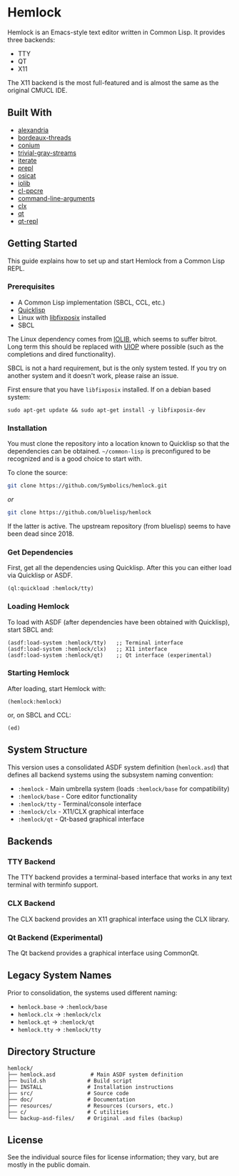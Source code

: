 # Hemlock

Hemlock is an Emacs-style text editor written in Common Lisp. It provides three backends:

* TTY
* QT
* X11

The X11 backend is the most full-featured and is almost the same as the original CMUCL IDE.

## Built With

- [alexandria](https://github.com/quek/alexandria)
- [bordeaux-threads](https://github.com/sionescu/bordeaux-threads)
- [conium](https://github.com/sharplispers/conium)
- [trivial-gray-streams](https://github.com/trivial-gray-streams/trivial-gray-streams)
- [iterate](https://github.com/nablaone/iterate)
- [prepl](https://github.com/s-expressionists/prepl)
- [osicat](https://github.com/osicat/osicat)
- [iolib](https://github.com/sionescu/iolib)
- [cl-ppcre](https://github.com/edicl/cl-ppcre)
- [command-line-arguments](https://github.com/sionescu/command-line-arguments)
- [clx](https://github.com/sharplispers/clx)
- [qt](https://github.com/commonqt/commonqt)
- [qt-repl](https://github.com/commonqt/qt-repl)


## Getting Started

This guide explains how to set up and start Hemlock from a Common Lisp REPL.

### Prerequisites

- A Common Lisp implementation (SBCL, CCL, etc.)
- [Quicklisp](https://www.quicklisp.org/)
- Linux with [libfixposix](https://github.com/sionescu/libfixposix) installed
- SBCL

The Linux dependency comes from [IOLIB](https://github.com/sionescu/iolib), which seems to suffer bitrot.  Long term this should be replaced with [UIOP](https://github.com/fare/asdf/tree/master/uiop) where possible (such as the completions and dired functionality).

SBCL is not a hard requirement, but is the only system tested.  If you try on another system and it doesn't work, please raise an issue.

First ensure that you have `libfixposix` installed.  If on a debian based system:

```
sudo apt-get update && sudo apt-get install -y libfixposix-dev
```

### Installation


You must clone the repository into a location known to Quicklisp so that the dependencies can be obtained.  `~/common-lisp` is preconfigured to be recognized and is a good choice to start with.

To clone the source:
   ```sh
   git clone https://github.com/Symbolics/hemlock.git
   ```
   _or_
   ```sh
   git clone https://github.com/bluelisp/hemlock
   ```

If the latter is active.  The upstream repository (from bluelisp) seems to have been dead since 2018.

### Get Dependencies

First, get all the dependencies using Quicklisp.  After this you can either load via Quicklisp or ASDF.

```
(ql:quickload :hemlock/tty)
```


### Loading Hemlock

To load with ASDF (after dependencies have been obtained with Quicklisp), start SBCL and:
```
(asdf:load-system :hemlock/tty)   ;; Terminal interface
(asdf:load-system :hemlock/clx)   ;; X11 interface
(asdf:load-system :hemlock/qt)    ;; Qt interface (experimental)
```

### Starting Hemlock
After loading, start Hemlock with:

`(hemlock:hemlock)`

or, on SBCL and CCL:

`(ed)`


## System Structure

This version uses a consolidated ASDF system definition (`hemlock.asd`) that defines all backend systems using the subsystem naming convention:

- `:hemlock` - Main umbrella system (loads `:hemlock/base` for compatibility)
- `:hemlock/base` - Core editor functionality
- `:hemlock/tty` - Terminal/console interface
- `:hemlock/clx` - X11/CLX graphical interface  
- `:hemlock/qt` - Qt-based graphical interface


## Backends

### TTY Backend
The TTY backend provides a terminal-based interface that works in any text terminal with terminfo support.

### CLX Backend  
The CLX backend provides an X11 graphical interface using the CLX library.

### Qt Backend (Experimental)
The Qt backend provides a graphical interface using CommonQt.

## Legacy System Names

Prior to consolidation, the systems used different naming:
- `hemlock.base` → `:hemlock/base`
- `hemlock.clx` → `:hemlock/clx`
- `hemlock.qt` → `:hemlock/qt`
- `hemlock.tty` → `:hemlock/tty`

## Directory Structure

```
hemlock/
├── hemlock.asd           # Main ASDF system definition
├── build.sh             # Build script
├── INSTALL              # Installation instructions
├── src/                 # Source code
├── doc/                 # Documentation
├── resources/           # Resources (cursors, etc.)
├── c/                   # C utilities
└── backup-asd-files/    # Original .asd files (backup)
```

## License

See the individual source files for license information; they vary, but are mostly in the public domain.
